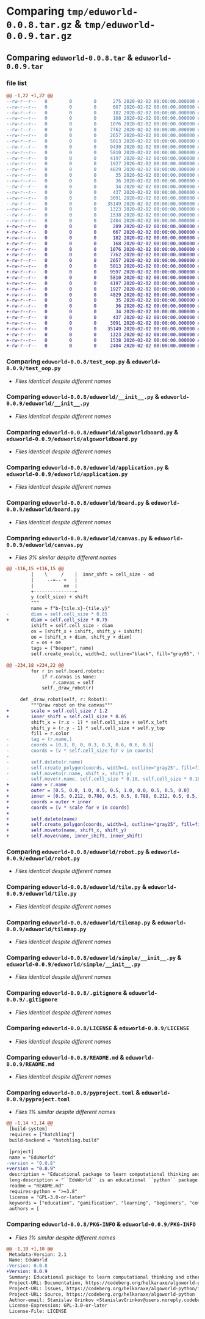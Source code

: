 # Comparing `tmp/eduworld-0.0.8.tar.gz` & `tmp/eduworld-0.0.9.tar.gz`

## Comparing `eduworld-0.0.8.tar` & `eduworld-0.0.9.tar`

### file list

```diff
@@ -1,22 +1,22 @@
--rw-r--r--   0        0        0      275 2020-02-02 00:00:00.000000 eduworld-0.0.8/test_interactive.py
--rw-r--r--   0        0        0      667 2020-02-02 00:00:00.000000 eduworld-0.0.8/test_oop.py
--rw-r--r--   0        0        0      182 2020-02-02 00:00:00.000000 eduworld-0.0.8/test_simple.py
--rw-r--r--   0        0        0      168 2020-02-02 00:00:00.000000 eduworld-0.0.8/tox.ini
--rw-r--r--   0        0        0     1076 2020-02-02 00:00:00.000000 eduworld-0.0.8/eduworld/__init__.py
--rw-r--r--   0        0        0     7762 2020-02-02 00:00:00.000000 eduworld-0.0.8/eduworld/algoworldboard.py
--rw-r--r--   0        0        0     2657 2020-02-02 00:00:00.000000 eduworld-0.0.8/eduworld/application.py
--rw-r--r--   0        0        0     5013 2020-02-02 00:00:00.000000 eduworld-0.0.8/eduworld/board.py
--rw-r--r--   0        0        0     9430 2020-02-02 00:00:00.000000 eduworld-0.0.8/eduworld/canvas.py
--rw-r--r--   0        0        0     5810 2020-02-02 00:00:00.000000 eduworld-0.0.8/eduworld/robot.py
--rw-r--r--   0        0        0     4197 2020-02-02 00:00:00.000000 eduworld-0.0.8/eduworld/tile.py
--rw-r--r--   0        0        0     1927 2020-02-02 00:00:00.000000 eduworld-0.0.8/eduworld/tilemap.py
--rw-r--r--   0        0        0     4829 2020-02-02 00:00:00.000000 eduworld-0.0.8/eduworld/simple/__init__.py
--rw-r--r--   0        0        0       35 2020-02-02 00:00:00.000000 eduworld-0.0.8/eduworld/worlds/10x1.aww
--rw-r--r--   0        0        0       36 2020-02-02 00:00:00.000000 eduworld-0.0.8/eduworld/worlds/10x10.aww
--rw-r--r--   0        0        0       34 2020-02-02 00:00:00.000000 eduworld-0.0.8/eduworld/worlds/5x5.aww
--rw-r--r--   0        0        0      437 2020-02-02 00:00:00.000000 eduworld-0.0.8/eduworld/worlds/demo-world.aww
--rw-r--r--   0        0        0     3091 2020-02-02 00:00:00.000000 eduworld-0.0.8/.gitignore
--rw-r--r--   0        0        0    35149 2020-02-02 00:00:00.000000 eduworld-0.0.8/LICENSE
--rw-r--r--   0        0        0     1323 2020-02-02 00:00:00.000000 eduworld-0.0.8/README.md
--rw-r--r--   0        0        0     1538 2020-02-02 00:00:00.000000 eduworld-0.0.8/pyproject.toml
--rw-r--r--   0        0        0     2404 2020-02-02 00:00:00.000000 eduworld-0.0.8/PKG-INFO
+-rw-r--r--   0        0        0      289 2020-02-02 00:00:00.000000 eduworld-0.0.9/test_interactive.py
+-rw-r--r--   0        0        0      667 2020-02-02 00:00:00.000000 eduworld-0.0.9/test_oop.py
+-rw-r--r--   0        0        0      182 2020-02-02 00:00:00.000000 eduworld-0.0.9/test_simple.py
+-rw-r--r--   0        0        0      168 2020-02-02 00:00:00.000000 eduworld-0.0.9/tox.ini
+-rw-r--r--   0        0        0     1076 2020-02-02 00:00:00.000000 eduworld-0.0.9/eduworld/__init__.py
+-rw-r--r--   0        0        0     7762 2020-02-02 00:00:00.000000 eduworld-0.0.9/eduworld/algoworldboard.py
+-rw-r--r--   0        0        0     2657 2020-02-02 00:00:00.000000 eduworld-0.0.9/eduworld/application.py
+-rw-r--r--   0        0        0     5013 2020-02-02 00:00:00.000000 eduworld-0.0.9/eduworld/board.py
+-rw-r--r--   0        0        0     9597 2020-02-02 00:00:00.000000 eduworld-0.0.9/eduworld/canvas.py
+-rw-r--r--   0        0        0     5810 2020-02-02 00:00:00.000000 eduworld-0.0.9/eduworld/robot.py
+-rw-r--r--   0        0        0     4197 2020-02-02 00:00:00.000000 eduworld-0.0.9/eduworld/tile.py
+-rw-r--r--   0        0        0     1927 2020-02-02 00:00:00.000000 eduworld-0.0.9/eduworld/tilemap.py
+-rw-r--r--   0        0        0     4829 2020-02-02 00:00:00.000000 eduworld-0.0.9/eduworld/simple/__init__.py
+-rw-r--r--   0        0        0       35 2020-02-02 00:00:00.000000 eduworld-0.0.9/eduworld/worlds/10x1.aww
+-rw-r--r--   0        0        0       36 2020-02-02 00:00:00.000000 eduworld-0.0.9/eduworld/worlds/10x10.aww
+-rw-r--r--   0        0        0       34 2020-02-02 00:00:00.000000 eduworld-0.0.9/eduworld/worlds/5x5.aww
+-rw-r--r--   0        0        0      437 2020-02-02 00:00:00.000000 eduworld-0.0.9/eduworld/worlds/demo-world.aww
+-rw-r--r--   0        0        0     3091 2020-02-02 00:00:00.000000 eduworld-0.0.9/.gitignore
+-rw-r--r--   0        0        0    35149 2020-02-02 00:00:00.000000 eduworld-0.0.9/LICENSE
+-rw-r--r--   0        0        0     1323 2020-02-02 00:00:00.000000 eduworld-0.0.9/README.md
+-rw-r--r--   0        0        0     1538 2020-02-02 00:00:00.000000 eduworld-0.0.9/pyproject.toml
+-rw-r--r--   0        0        0     2404 2020-02-02 00:00:00.000000 eduworld-0.0.9/PKG-INFO
```

### Comparing `eduworld-0.0.8/test_oop.py` & `eduworld-0.0.9/test_oop.py`

 * *Files identical despite different names*

### Comparing `eduworld-0.0.8/eduworld/__init__.py` & `eduworld-0.0.9/eduworld/__init__.py`

 * *Files identical despite different names*

### Comparing `eduworld-0.0.8/eduworld/algoworldboard.py` & `eduworld-0.0.9/eduworld/algoworldboard.py`

 * *Files identical despite different names*

### Comparing `eduworld-0.0.8/eduworld/application.py` & `eduworld-0.0.9/eduworld/application.py`

 * *Files identical despite different names*

### Comparing `eduworld-0.0.8/eduworld/board.py` & `eduworld-0.0.9/eduworld/board.py`

 * *Files identical despite different names*

### Comparing `eduworld-0.0.8/eduworld/canvas.py` & `eduworld-0.0.9/eduworld/canvas.py`

 * *Files 3% similar despite different names*

```diff
@@ -116,15 +116,15 @@
         |    \     /    |  innr_shft = cell_size - od
         |     --=-- +   |
         |           oe  |
         +---------------+
         y (cell_size) + shift
         """
         name = f"b-{tile.x}-{tile.y}"
-        diam = self.cell_size * 0.85
+        diam = self.cell_size * 0.75
         ishift = self.cell_size - diam
         os = [shift_x + ishift, shift_y + ishift]
         oe = [shift_x + diam, shift_y + diam]
         c = os + oe
         tags = ("beeper", name)
         self.create_oval(c, width=2, outline="black", fill="gray95", tags=tags)
 
@@ -234,18 +234,22 @@
         for r in self.board.robots:
             if r.canvas is None:
                 r.canvas = self
             self._draw_robot(r)
 
     def _draw_robot(self, r: Robot):
         """Draw robot on the canvas"""
+        scale = self.cell_size / 1.2
+        inner_shift = self.cell_size * 0.05 
         shift_x = (r.x - 1) * self.cell_size + self.x_left
         shift_y = (r.y - 1) * self.cell_size + self.y_top
         fill = r.color
-        tag = (r.name,)
-        coords = [0.3, 0, 0, 0.3, 0.3, 0.6, 0.6, 0.3]
-        coords = [v * self.cell_size for v in coords]
-
-        self.delete(r.name)
-        self.create_polygon(coords, width=1, outline="gray25", fill=fill, tags=tag)
-        self.moveto(r.name, shift_x, shift_y)
-        self.move(r.name, self.cell_size * 0.18, self.cell_size * 0.18)
+        name = r.name
+        outer = [0.5, 0.0, 1.0, 0.5, 0.5, 1.0, 0.0, 0.5, 0.5, 0.0]
+        inner = [0.5, 0.212, 0.788, 0.5, 0.5, 0.788, 0.212, 0.5, 0.5, 0.212]
+        coords = outer + inner
+        coords = [v * scale for v in coords]
+
+        self.delete(name)
+        self.create_polygon(coords, width=1, outline="gray25", fill=fill, tags=name)
+        self.moveto(name, shift_x, shift_y)
+        self.move(name, inner_shift, inner_shift)
```

### Comparing `eduworld-0.0.8/eduworld/robot.py` & `eduworld-0.0.9/eduworld/robot.py`

 * *Files identical despite different names*

### Comparing `eduworld-0.0.8/eduworld/tile.py` & `eduworld-0.0.9/eduworld/tile.py`

 * *Files identical despite different names*

### Comparing `eduworld-0.0.8/eduworld/tilemap.py` & `eduworld-0.0.9/eduworld/tilemap.py`

 * *Files identical despite different names*

### Comparing `eduworld-0.0.8/eduworld/simple/__init__.py` & `eduworld-0.0.9/eduworld/simple/__init__.py`

 * *Files identical despite different names*

### Comparing `eduworld-0.0.8/.gitignore` & `eduworld-0.0.9/.gitignore`

 * *Files identical despite different names*

### Comparing `eduworld-0.0.8/LICENSE` & `eduworld-0.0.9/LICENSE`

 * *Files identical despite different names*

### Comparing `eduworld-0.0.8/README.md` & `eduworld-0.0.9/README.md`

 * *Files identical despite different names*

### Comparing `eduworld-0.0.8/pyproject.toml` & `eduworld-0.0.9/pyproject.toml`

 * *Files 1% similar despite different names*

```diff
@@ -1,14 +1,14 @@
 [build-system]
 requires = ["hatchling"]
 build-backend = "hatchling.build"
 
 [project]
 name = "EduWorld"
-version = "0.0.8"
+version = "0.0.9"
 description = "Educational package to learn computational thinking and other basic programming concepts"
 long-description = "``EduWorld`` is an educational ``python`` package designed for students to learn computational thinking, algorithms, and other basic programming concepts. \n Through this process they learn how to divide a problem into smaller steps and refine them; to abstract; to recognize patterns; and to design and implement algorithms;"
 readme = "README.md"
 requires-python = ">=3.8"
 license = "GPL-3.0-or-later"
 keywords = ["education", "gamification", "learning", "beginners", "computational thinking"]
 authors = [
```

### Comparing `eduworld-0.0.8/PKG-INFO` & `eduworld-0.0.9/PKG-INFO`

 * *Files 1% similar despite different names*

```diff
@@ -1,10 +1,10 @@
 Metadata-Version: 2.1
 Name: EduWorld
-Version: 0.0.8
+Version: 0.0.9
 Summary: Educational package to learn computational thinking and other basic programming concepts
 Project-URL: Documentation, https://codeberg.org/helkaraxe/algoworld-python#readme
 Project-URL: Issues, https://codeberg.org/helkaraxe/algoworld-python/issues
 Project-URL: Source, https://codeberg.org/helkaraxe/algoworld-python
 Author-email: Stanislav Grinkov <StanislavGrinkov@users.noreply.codeberg.org>
 License-Expression: GPL-3.0-or-later
 License-File: LICENSE
```

